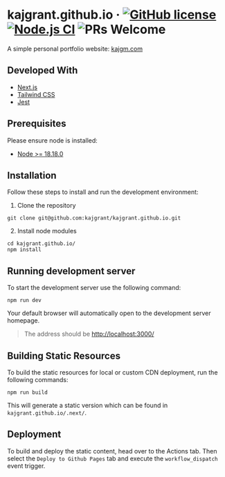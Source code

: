 # kajgrant.github.io &middot; [![GitHub license](https://img.shields.io/badge/license-MIT-blue.svg)](https://github.com/kajgrant/kajgrant.github.io/blob/master/LICENSE) [![Node.js CI](https://github.com/kajgrant/kajgrant.github.io/actions/workflows/node.js.yml/badge.svg)](https://github.com/kajgrant/kajgrant.github.io/actions/workflows/node.js.yml) ![PRs Welcome](https://img.shields.io/badge/PRs-welcome-brightgreen.svg)

A simple personal portfolio website: [kajgm.com](https://kajgm.com/)

## Developed With

- [Next.js](https://nextjs.org/)
- [Tailwind CSS](https://tailwindcss.com/)
- [Jest](https://jestjs.io/)

## Prerequisites

Please ensure node is installed:

- [Node >= 18.18.0](https://nodejs.org/en/download)

## Installation

Follow these steps to install and run the development environment:

1. Clone the repository

```
git clone git@github.com:kajgrant/kajgrant.github.io.git
```

2. Install node modules

```
cd kajgrant.github.io/
npm install
```

## Running development server

To start the development server use the following command:

```
npm run dev
```

Your default browser will automatically open to the development server homepage.

> The address should be [http://localhost:3000/](http://localhost:3000/)

## Building Static Resources

To build the static resources for local or custom CDN deployment, run the following commands:

```
npm run build
```

This will generate a static version which can be found in `kajgrant.github.io/.next/`.

## Deployment

To build and deploy the static content, head over to the Actions tab. Then select the `Deploy to Github Pages` tab and execute the `workflow_dispatch` event trigger.
